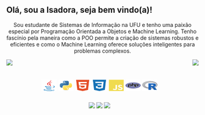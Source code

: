 ## Olá, sou a Isadora, seja bem vindo(a)!

<div>
  <p align="center">
    Sou estudante de Sistemas de Informação na UFU e tenho uma paixão especial por Programação Orientada a Objetos e Machine Learning. Tenho fascínio pela maneira como a POO     
    permite a criação de sistemas robustos e eficientes e como o Machine Learning oferece soluções inteligentes para problemas complexos.
  </p>
</div>

<div>
  <img  height="160em" src="https://github-readme-stats.vercel.app/api?username=isasdora&show_icons=true&theme=algolia&include_all_commits=true&count_private=true"/>
  <img align="right" height="160em" src="https://github-readme-stats.vercel.app/api/top-langs/?username=isasdora&layout=compact&langs_count=16&theme=algolia"/>
</div>

<br>

<div  align="center"> 
  <div style="display: inline_block"><br>
    <img align="center" height="30" width="40" alt="c-icon" src="https://raw.githubusercontent.com/devicons/devicon/master/icons/java/java-original.svg">
    <img align="center" height="30" width="40" alt="c-icon" src="https://raw.githubusercontent.com/devicons/devicon/master/icons/python/python-original.svg">
    <img align="center" height="30" width="40" alt="html-icon" src="https://raw.githubusercontent.com/devicons/devicon/master/icons/html5/html5-plain.svg">
    <img align="center" height="30" width="40" alt="css-icon" src="https://raw.githubusercontent.com/devicons/devicon/master/icons/css3/css3-plain.svg">
    <img align="center" height="30" width="40" alt="js-icon"  src="https://raw.githubusercontent.com/devicons/devicon/master/icons/javascript/javascript-plain.svg">
    <img align="center" height="30" width="40" alt="c-icon" src="https://raw.githubusercontent.com/devicons/devicon/master/icons/php/php-original.svg">
    <img align="center" height="30" width="40" alt="c-icon" src="https://raw.githubusercontent.com/devicons/devicon/master/icons/r/r-original.svg">
  </div>  
</div>

##

 <div align="center" > 
   <a href="https://www.instagram.com/isasdoraa/" target="_blank"><img src="https://img.shields.io/badge/-Instagram-%23E4405F?style=for-the-badge&logo=instagram&logoColor=white" target="_blank"></a>
    <a href = "isadorapmarquesm@gmail.com"><img src="https://img.shields.io/badge/-Gmail-%23333?style=for-the-badge&logo=gmail&logoColor=white" target="_blank"></a>
    <a href="https://www.linkedin.com/in/isadora-martins-006348225/" target="_blank"><img src="https://img.shields.io/badge/-LinkedIn-%230077B5?style=for-the-badge&logo=linkedin&logoColor=white" target="_blank"></a>  
 </div>
